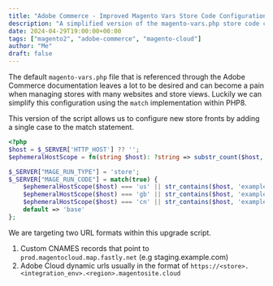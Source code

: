```yaml
---
title: "Adobe Commerce - Improved Magento Vars Store Code Configuration"
description: "A simplified version of the magento-vars.php store code configuration. That catches both CNAME alias' and dynamic integration urls"
date: 2024-04-29T19:00:00+00:00
tags: ["magento2", "adobe-commerce", "magento-cloud"]
author: "Me"
draft: false
---
```

The default `magento-vars.php` file that is referenced through the Adobe Commerce documentation leaves a lot to be desired and can become a pain when managing stores with many websites and store views.
Luckily we can simplify this configuration using the `match` implementation within PHP8. 

This version of the script allows us to configure new store fronts by adding a single case to the match statement.

```php
<?php
$host = $_SERVER['HTTP_HOST'] ?? '';
$ephemeralHostScope = fn(string $host): ?string => substr_count($host, '.') === 4 ? strtok($host, '.') : null;

$_SERVER["MAGE_RUN_TYPE"] = 'store';
$_SERVER["MAGE_RUN_CODE"] = match(true) {
    $ephemeralHostScope($host) === 'us' || str_contains($host, 'example.com') => 'us',
    $ephemeralHostScope($host) === 'gb' || str_contains($host, 'example.co.uk') => 'gb',
    $ephemeralHostScope($host) === 'cn' || str_contains($host, 'example.cn') => 'cn',
    default => 'base'
};
```

We are targeting two URL formats within this upgrade script. 
1. Custom CNAMES records that point to `prod.magentocloud.map.fastly.net` (e.g staging.example.com)
2. Adobe Cloud dynamic urls usually in the format of `https://<store>.<integration_env>.<region>.magentosite.cloud`

